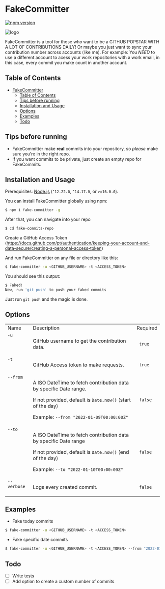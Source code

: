 # FakeCommitter
[![npm version](https://img.shields.io/npm/v/fake-committer)](https://www.npmjs.com/package/fake-committer)

![logo](https://github.com/un-versed/fake-committer/raw/master/docs/FakeCommitter.png "FakeCommitter")


FakeCommitter is a tool for those who want to be a GITHUB POPSTAR WITH A LOT OF CONTRIBUTIONS DAILY!
Or maybe you just want to sync your contribution number across accounts (like me). For example: You *NEED* to use a different account 
to acess your work repositories with a work email, in this case, every commit you make count in another account.

## Table of Contents

- [FakeCommitter](#fakecommitter)
  - [Table of Contents](#table-of-contents)
  - [Tips before running](#tips-before-running)
  - [Installation and Usage](#installation-and-usage)
  - [Options](#options)
  - [Examples](#examples)
  - [Todo](#todo)

## Tips before running
- FakeCommitter make **real** commits into your repository, so *please* make sure you're in the right repo.
- If you want commits to be private, just create an empty repo for FakeCommits.

## Installation and Usage
Prerequisites: [Node.js](https://nodejs.org/) (`^12.22.0`, `^14.17.0`, or `>=16.0.0`).

You can install FakeCommitter globally using npm:
```sh
$ npm i fake-committer -g
```

After that, you can navigate into your repo

```sh
$ cd fake-commits-repo
```

Create a GitHub Access Token (https://docs.github.com/pt/authentication/keeping-your-account-and-data-secure/creating-a-personal-access-token)

And run FakeCommitter on any file or directory like this:
```sh
$ fake-committer -u <GITHUB_USERNAME> -t <ACCESS_TOKEN>
```

You should see this output:
```sh
$ Faked!
Now, run 'git push' to push your faked commits
```

Just run `git push` and the magic is done.

## Options

<table>
<tr>
    <td> Name </td>
    <td> Description </td>
    <td> Required </td>
</tr>
<tr>
  <td valign="top"><code>-u</code></td>
  <td>
    <p>GitHub username to get the contribution data.</p>
  </td>
  <td> <code> true </code> </td>
</tr>
<tr>
  <td valign="top"><code>-t</code></td>
  <td>
    <p>GitHub Access token to make requests.</p>
  </td>
  <td> <code> true </code> </td>
</tr>
<tr>
  <td valign="top"><code>--from</code></td>
  <td>
    <p>A ISO DateTime to fetch contribution data by specific Date range.</p>
    <p>If not provided, default is <code>Date.now()</code> (start of the day)</p>
    <p>Example: <code>--from "2022-01-09T00:00:00Z" </code>
  </td>
  <td> <code> false </code> </td>
</tr>
<tr>
  <td valign="top"><code>--to</code></td>
  <td>
    <p>A ISO DateTime to fetch contribution data by specific Date range</p>
    <p>If not provided, default is <code>Date.now()</code> (end of the day)</p>
    <p>Example: <code>--to "2022-01-10T00:00:00Z" </code>
  </td>
  <td> <code> false </code> </td>
</tr>
<tr>
  <td valign="top"><code>--verbose</code></td>
  <td>
    <p>Logs every created commit.</p>
  </td>
  <td> <code> false </code> </td>
</tr>
</table>

## Examples

- Fake today commits
```sh
$ fake-committer -u <GITHUB_USERNAME> -t <ACCESS_TOKEN>
```

- Fake specific date commits 
```sh
$ fake-committer -u <GITHUB_USERNAME> -t <ACCESS_TOKEN> --from "2022-01-09T00:00:00Z" --to "2022-01-10T00:00:00Z"
```

## Todo
- [ ] Write tests  
- [ ] Add option to create a custom number of commits
